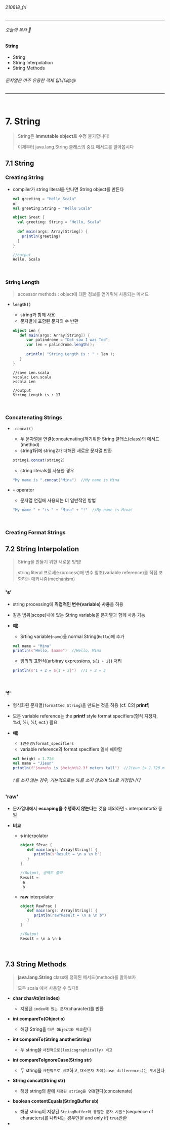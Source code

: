 ###### 210618_fri

<hr>



###### 오늘의 목차 :deer:

#### String

- String
- String Interpolation
- String Methods

###### 문자열은 아주 유용한 객체 입니다@@

<hr>
<br>

# 7. String

> String은 **Immutable object**로 수정 불가합니다!
>
> 이제부터 java.lang.String 클래스의 중요 메서드를 알아봅시다

## 7.1 String

### Creating String

- compiler가 string literal을 만나면 String object를 만든다

  ```scala
  val greeting = "Hello Scala"
  or
  val greeting:String = "Hello Scala"
  ```

  ```scala
  object Greet {
    val greeting: String = "Hello, Scala"
    
    def main(args: Array[String]) {
      println(greeting)
    }
  }
  
  //output
  Hello, Scala
  ```

<br>

### String Length

> accessor methods : object에 대한 정보를 얻기위해 사용되는 메서드

- **`length()`**

  - string과 함께 사용
  - 문자열에 포함된 문자의 수 반환

  ```scala
  object Len {
     def main(args: Array[String]) {
        var palindrome = "Dot saw I was Tod";
        var len = palindrome.length();
        
        println( "String Length is : " + len );
     }
  }
  ```

  ```shell
  //save Len.scala
  >scalac Len.scala
  >scala Len
  ```

  ```shell
  //output
  String Length is : 17
  ```

<br>

### Concatenating Strings

- `.concat()`

  - 두 문자열을 연결(concatenating)하기위한 String 클래스(class)의 메서드(method)
  - string1뒤에 string2가 더해진 새로운 문자열 반환

  ```scala
  string1.concat(string2)
  ```

  - string literals를 사용한 경우

  ```scala
  "My name is ".concat("Mina")  //My name is Mina
  ```

- `+` operator

  - 문자열 연결에 사용되는 더 일반적인 방법

  ```scala
  "My name " + "is " + "Mina" + "!"  //My name is Mina!
  ```

<br>

### Creating Format Strings 





## 7.2 String Interpolation

> String을 만들기 위한 새로운 방법!
>
> string literal 프로세스(process)에 변수 참조(variable reference)를 직접 포함하는 매커니즘(mechanism)

### 's'

- string processing에 **직접적인 변수(variable) 사용**을 허용

- 같은 범위(scope)내에 있는 String variable을 문자열과 함께 사용 가능

- **예)**

  - Srting variable(`name`)을 normal String(`Hello`)에 추가

  ```scala
  val name = "Mina"
  println(s"Hello, $name")  //Hello, Mina
  ```

  - 임의의 표현식(arbitray expressions, `${1 + 2}`) 처리

  ```scala
  println(s"1 + 2 = ${1 + 2}")  //1 + 2 = 3
  ```

<br>

### 'f'

- 형식화된 문자열(`formatted String`)을 만드는 것을 허용 (cf. C의 **printf**)

- 모든 variable reference는  the **printf** style format specifiers(형식 지정자, %d, %i, %f, ect.) 필요

- **예)**

  - `$변수명%format_specifiers`
  - variable reference와 format specifiers 일치 해야함

  ```scala
  val height = 1.72d
  val name = "Jieun"
  println(f"$name%s is $height%2.3f meters tall")  //Jieun is 1.720 meters tall
  ```

  ###### `f`를 쓰지 않는 경우, 기본적으로는 %를 쓰지 않으며 %s로 가정합니다

### 'raw'

- 문자열내에서 **escaping을 수행하지 않는다**는 것을 제외하면 `s` interpolator와 동일

- **비교**

  - **s** interpolator

    ```scala
    object SPrac {
       def main(args: Array[String]) {
          println(s"Result = \n a \n b")
       }
    }
    ```

    ```scala
    //Output, 공백도 출력
    Result =
     a
     b
    ```

  - **raw** interpolator

    ```scala
    object RawPrac {
       def main(args: Array[String]) {
          println(raw"Result = \n a \n b")
       }
    }
    ```

    ```scala
    //Output
    Result = \n a \n b
    ```

<br>

## 7.3 String Methods

> **java.lang.String** class에 정의된 메서드(method)를 알아보자
>
> 모두 scala 에서 사용할 수 있다!!

- **char charAt(int index)**
  - 지정된 `index에 있는 문자`(character)를 반환
- **int compareTo(Object o)**
  - 해당 String을 `다른 Object와 비교`한다
- **int compareTo(String anotherString)**
  - 두 string을 `사전적으로(lexicographically) 비교`

- **int compareToIgnoreCase(String str)**
  - 두 string을 `사전적으로 비교`하고, `대소문자 차이(case differences)는 무시`한다
- **String concat(String str)**
  - 해당 string의 끝에 `지정된 string을 연결`한다(concatenate)
- **boolean contentEquals(StringBuffer sb)**
  - 해당 string이 지정된 `StringBuffer와 동일한 문자 시퀀스`(sequence of characters)를 나타내는 경우만(if and only if) `true`반환
- 

